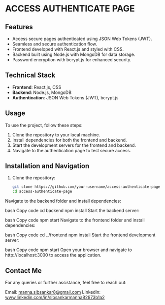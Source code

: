# ACCESS AUTHENTICATE PAGE

## Features
- Access secure pages authenticated using JSON Web Tokens (JWT).
- Seamless and secure authentication flow.
- Frontend developed with React.js and styled with CSS.
- Backend built using Node.js with MongoDB for data storage.
- Password encryption with bcrypt.js for enhanced security.

## Technical Stack
- **Frontend**: React.js, CSS
- **Backend**: Node.js, MongoDB
- **Authentication**: JSON Web Tokens (JWT), bcrypt.js

## Usage
To use the project, follow these steps:
1. Clone the repository to your local machine.
2. Install dependencies for both the frontend and backend.
3. Start the development servers for the frontend and backend.
4. Navigate to the authentication page to test secure access.

## Installation and Navigation
1. Clone the repository:
   ```bash
   git clone https://github.com/your-username/access-authenticate-page.git
   cd access-authenticate-page
Navigate to the backend folder and install dependencies:

bash
Copy code
cd backend
npm install
Start the backend server:

bash
Copy code
npm start
Navigate to the frontend folder and install dependencies:

bash
Copy code
cd ../frontend
npm install
Start the frontend development server:

bash
Copy code
npm start
Open your browser and navigate to http://localhost:3000 to access the application.


## Contact Me
For any queries or further assistance, feel free to reach out:

Email: manna.sibsankar8@gmail.com
LinkedIn: www.linkedin.com/in/sibsankarmanna82973b1a2
